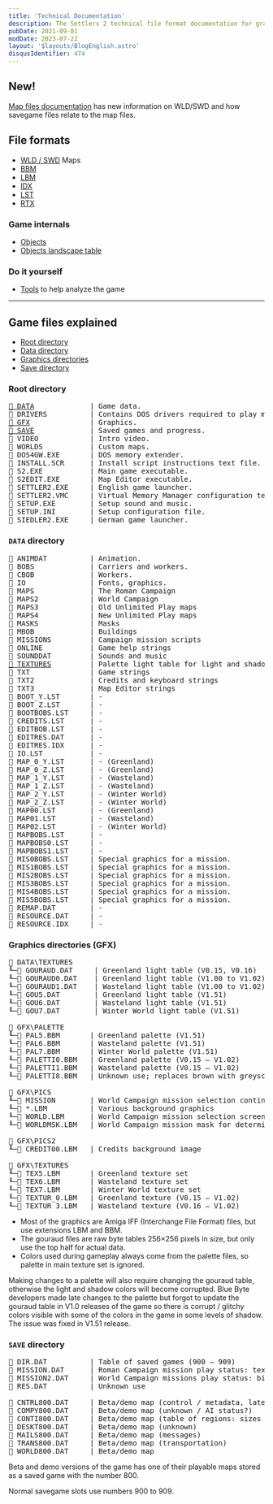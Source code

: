 ```yaml
---
title: 'Technical Documentation'
description: The Settlers 2 technical file format documentation for graphics, map files, sprites, palettes, localization, saved games and other.
pubDate: 2021-09-01
modDate: 2023-07-22
layout: '$layouts/BlogEnglish.astro'
disqusIdentifier: 474
---
```


## New!

[Map files documentation](/documentation/map-files) has new information on WLD/SWD and how savegame files relate to the map files.

## File formats

-   [WLD / SWD](/documentation/world-map-file-format-wldswd) Maps
-   [BBM](/documentation/bbm-file-format)
-   [LBM](/documentation/graphics-files-lbm)
-   [IDX](/documentation/idx-dat-file-format)
-   [LST](/documentation/lst-file-format)
-   [RTX](/documentation/mission-resource-text)

### Game internals

-   [Objects](/documentation/objects)
-   [Objects landscape table](/documentation/objects-landscape-table)

### Do it yourself

-   [Tools](/documentation/tools) to help analyze the game

---

## Game files explained

-   [Root directory](#root-directory)
-   [Data directory](#data-directory)
-   [Graphics directories](#graphics-directories-gfx)
-   [Save directory](#save-directory)

### Root directory

<pre>
<a href="#data-directory">📁 DATA</a>             | Game data.
📁 DRIVERS          | Contains DOS drivers required to play music and sounds.
<a href="#graphics-directories-gfx">📁 GFX</a>              | Graphics.
<a href="#save-directory">📁 SAVE</a>             | Saved games and progress.
📁 VIDEO            | Intro video.
📁 WORLDS           | Custom maps.
📄 DOS4GW.EXE       | DOS memory extender.
📄 INSTALL.SCR      | Install script instructions text file.
📄 S2.EXE           | Main game executable.
📄 S2EDIT.EXE       | Map Editor executable.
📄 SETTLER2.EXE     | English game launcher.
📄 SETTLER2.VMC     | Virtual Memory Manager configuration text file.
📄 SETUP.EXE        | Setup sound and music.
📄 SETUP.INI        | Setup configuration file.
📄 SIEDLER2.EXE     | German game launcher.
</pre>

### `DATA` directory

<pre>
📁 ANIMDAT          | Animation.
📁 BOBS             | Carriers and workers.
📁 CBOB             | Workers.
📁 IO               | Fonts, graphics.
📁 MAPS             | The Roman Campaign
📁 MAPS2            | World Campaign
📁 MAPS3            | Old Unlimited Play maps
📁 MAPS4            | New Unlimited Play maps
📁 MASKS            | Masks
📁 MBOB             | Buildings
📁 MISSIONS         | Campaign mission scripts
📁 ONLINE           | Game help strings
📁 SOUNDDAT         | Sounds and music
<a href="#graphics-directories-gfx">📁 TEXTURES</a>         | Palette light table for light and shadow on textures
📁 TXT              | Game strings
📁 TXT2             | Credits and keyboard strings
📁 TXT3             | Map Editor strings
📄 BOOT_Y.LST       | -
📄 BOOT_Z.LST       | -
📄 BOOTBOBS.LST     | -
📄 CREDITS.LST      | -
📄 EDITBOB.LST      | -
📄 EDITRES.DAT      | -
📄 EDITRES.IDX      | -
📄 IO.LST           | -
📄 MAP_0_Y.LST      | - (Greenland)
📄 MAP_0_Z.LST      | - (Greenland)
📄 MAP_1_Y.LST      | - (Wasteland)
📄 MAP_1_Z.LST      | - (Wasteland)
📄 MAP_2_Y.LST      | - (Winter World)
📄 MAP_2_Z.LST      | - (Winter World)
📄 MAP00.LST        | - (Greenland)
📄 MAP01.LST        | - (Wasteland)
📄 MAP02.LST        | - (Winter World)
📄 MAPBOBS.LST      | -
📄 MAPBOBS0.LST     | -
📄 MAPBOBS1.LST     | -
📄 MIS0BOBS.LST     | Special graphics for a mission.
📄 MIS1BOBS.LST     | Special graphics for a mission.
📄 MIS2BOBS.LST     | Special graphics for a mission.
📄 MIS3BOBS.LST     | Special graphics for a mission.
📄 MIS4BOBS.LST     | Special graphics for a mission.
📄 MIS5BOBS.LST     | Special graphics for a mission.
📄 REMAP.DAT        | -
📄 RESOURCE.DAT     | -
📄 RESOURCE.IDX     | -
</pre>

### Graphics directories (GFX)

<pre>
📁 DATA\TEXTURES
╙─📄 GOURAUD.DAT     | Greenland light table (V0.15, V0.16)
╙─📄 GOURAUD0.DAT    | Greenland light table (V1.00 to V1.02)
╙─📄 GOURAUD1.DAT    | Wasteland light table (V1.00 to V1.02)
╙─📄 GOU5.DAT        | Greenland light table (V1.51)
╙─📄 GOU6.DAT        | Wasteland light table (V1.51)
╙─📄 GOU7.DAT        | Winter World light table (V1.51)

📁 GFX\PALETTE
╙─📄 PAL5.BBM       | Greenland palette (V1.51)
╙─📄 PAL6.BBM       | Wasteland palette (V1.51)
╙─📄 PAL7.BBM       | Winter World palette (V1.51)
╙─📄 PALETTI0.BBM   | Greenland palette (V0.15 &ndash; V1.02)
╙─📄 PALETTI1.BBM   | Wasteland palette (V0.15 &ndash; V1.02)
╙─📄 PALETTI8.BBM   | Unknown use; replaces brown with greyscale, also differences in some other colors

📁 GFX\PICS
╙─📁 MISSION        | World Campaign mission selection continents
╙─📄 *.LBM          | Various background graphics
╙─📄 WORLD.LBM      | World Campaign mission selection screen
╙─📄 WORLDMSK.LBM   | World Campaign mission mask for determining selection

📁 GFX\PICS2
╙─📄 CREDIT00.LBM   | Credits background image

📁 GFX\TEXTURES
╙─📄 TEX5.LBM       | Greenland texture set
╙─📄 TEX6.LBM       | Wasteland texture set
╙─📄 TEX7.LBM       | Winter World texture set
╙─📄 TEXTUR_0.LBM   | Greenland texture (V0.15 &ndash; V1.02)
╙─📄 TEXTUR_3.LBM   | Wasteland texture (V0.16 &ndash; V1.02)
</pre>

-   Most of the graphics are Amiga IFF (Interchange File Format) files, but use extensions LBM and BBM.
-   The gouraud files are raw byte tables 256&times;256 pixels in size, but only use the top half for actual data.
-   Colors used during gameplay always come from the palette files, so palette in main texture set is ignored.

Making changes to a palette will also require changing the gouraud table, otherwise the light and shadow colors will
become corrupted. Blue Byte developers made late changes to the palette but forgot to update the gouraud table in V1.0
releases of the game so there is corrupt / glitchy colors visible with some of the colors in the game in some levels of
shadow. The issue was fixed in V1.51 release.

### `SAVE` directory

<pre>
📄 DIR.DAT          | Table of saved games (900 &ndash; 909)
📄 MISSION.DAT      | Roman Campaign mission play status: text file with "1" for enabled, "0" for disabled
📄 MISSION2.DAT     | World Campaign missions play status: binary file with 01 for enabled, 00 for disabled
📄 RES.DAT          | Unknown use

📄 CNTRL800.DAT     | Beta/demo map (control / metadata, later versions include the name of the loaded map)
📄 COMPY800.DAT     | Beta/demo map (unknown / AI status?)
📄 CONTI800.DAT     | Beta/demo map (table of regions: sizes and starting points of bodies of land and water)
📄 DESKT800.DAT     | Beta/demo map (unknown)
📄 MAILS800.DAT     | Beta/demo map (messages)
📄 TRANS800.DAT     | Beta/demo map (transportation)
📄 WORLD800.DAT     | Beta/demo map
</pre>

Beta and demo versions of the game has one of their playable maps stored as a saved game with the number 800.

Normal savegame slots use numbers 900 to 909.
